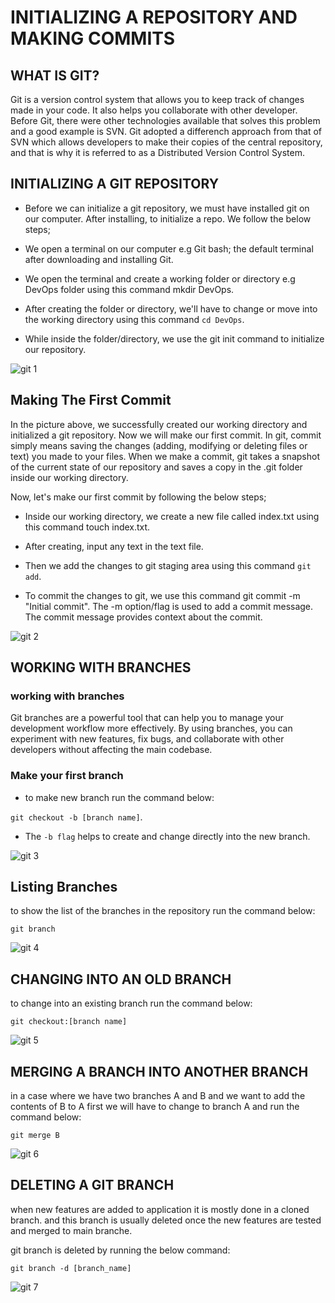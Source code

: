 # INITIALIZING A REPOSITORY AND MAKING COMMITS

## WHAT IS GIT?

Git is a version control system that allows you to keep track of changes made in your code. It also helps you collaborate with other developer. Before Git, there were other technologies available that solves this problem and a good example is SVN. Git adopted a differench approach from that of SVN which allows developers to make their copies of the central repository, and that is why it is referred to as a Distributed Version Control System.

## INITIALIZING A GIT REPOSITORY
* Before we can initialize a git repository, we must have installed git on our computer. After installing, to initialize a repo. We follow the below steps;

* We open a terminal on our computer e.g Git bash; the default terminal after downloading and installing Git.

* We open the terminal and create a working folder or directory e.g DevOps folder using this command mkdir DevOps.

* After creating the folder or directory, we'll have to change or move into the working directory using this command `cd DevOps`.

* While inside the folder/directory, we use the git init command to initialize our repository.

![git 1](https://github.com/hammedakinwale/Darey.io-Linux-Project/assets/78992096/5fda4adb-2a44-4e7f-b841-fb5593095bb7)

## Making The First Commit
In the picture above, we successfully created our working directory and initialized a git repository. Now we will make our first commit. In git, commit simply means saving the changes (adding, modifying or deleting files or text) you made to your files. When we make a commit, git takes a snapshot of the current state of our repository and saves a copy in the .git folder inside our working directory.

Now, let's make our first commit by following the below steps;

* Inside our working directory, we create a new file called index.txt using this command touch index.txt.

* After creating, input any text in the text file.

* Then we add the changes to git staging area using this command `git add`.

* To commit the changes to git, we use this command git commit -m "Initial commit". The -m option/flag is used to add a commit message. The commit message provides context about the commit.

![git 2](https://github.com/hammedakinwale/Darey.io-Linux-Project/assets/78992096/b36022e6-d55b-4b79-b040-efba00a92bca)

## WORKING WITH BRANCHES
### working with branches
Git branches are a powerful tool that can help you to manage your development workflow more effectively. By using branches, you can experiment with new features, fix bugs, and collaborate with other developers without affecting the main codebase.
### Make your first branch
* to make new branch run the command below:

`git checkout -b [branch name]`.
* The `-b flag` helps to create and change directly into the new branch.

![git 3](https://github.com/hammedakinwale/Darey.io-Linux-Project/assets/78992096/a4812ace-5074-4813-88fa-852dda253be5)

## Listing Branches
to show the list of the branches in the repository run the command below:

`git branch`

![git 4](https://github.com/hammedakinwale/Darey.io-Linux-Project/assets/78992096/c49ab731-4f46-4e35-9cda-9bae2b508147)

## CHANGING INTO AN OLD BRANCH
to change into an existing branch run the command below:

`git checkout:[branch name]`

![git 5](https://github.com/hammedakinwale/Darey.io-Linux-Project/assets/78992096/356c058f-3342-4840-a554-b1a47d932a74)

## MERGING A BRANCH INTO ANOTHER BRANCH
in a case where we have two branches A and B and we want to add the contents of B to A first we will have to change to branch A and run the command below:

`git merge B`

![git 6](https://github.com/hammedakinwale/Darey.io-Linux-Project/assets/78992096/fdc51710-dc4d-4aba-8125-f39f5b0f7cf7)

## DELETING A GIT BRANCH
when new features are added to application it is mostly done in a cloned branch. and this branch is usually deleted once the new features are tested and merged to main branche.

git branch is deleted by running the below command:

`git branch -d [branch_name]`

![git 7](https://github.com/hammedakinwale/Darey.io-Linux-Project/assets/78992096/bf5aecf4-86a5-42e8-bc8b-08f098425d88)
